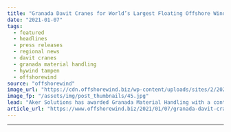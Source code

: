 ```yaml
---
title: "Granada Davit Cranes for World’s Largest Floating Offshore Wind Farm"
date: "2021-01-07"
tags: 
  - featured
  - headlines
  - press releases
  - regional news
  - davit cranes
  - granada material handling
  - hywind tampen
  - offshorewind
source: "offshorewind"
image_url: "https://cdn.offshorewind.biz/wp-content/uploads/sites/2/2021/01/07121025/Granada-Davit-Cranes-for-World%E2%80%99s-Largest-Floating-Offshore-Wind-Farm.jpg"
image_fp: "/assets/img/post_thumbnails/45.jpg"
lead: "Aker Solutions has awarded Granada Material Handling with a contract to supply eleven davit"
article_url: "https://www.offshorewind.biz/2021/01/07/granada-davit-cranes-for-worlds-largest-floating-offshore-wind-farm/"
---
```


---
